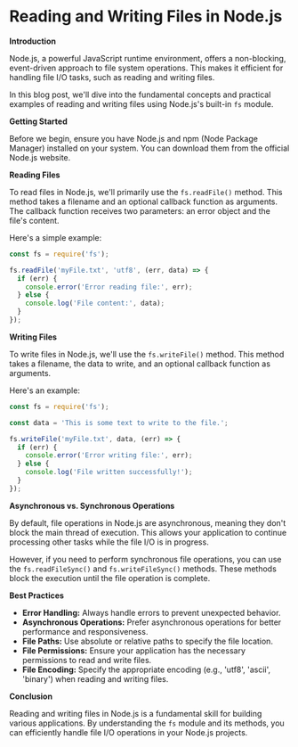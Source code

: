 # **Reading and Writing Files in Node.js**

**Introduction**

Node.js, a powerful JavaScript runtime environment, offers a non-blocking, event-driven approach to file system operations. This makes it efficient for handling file I/O tasks, such as reading and writing files. 

In this blog post, we'll dive into the fundamental concepts and practical examples of reading and writing files using Node.js's built-in `fs` module.

**Getting Started**

Before we begin, ensure you have Node.js and npm (Node Package Manager) installed on your system. You can download them from the official Node.js website. 

**Reading Files**

To read files in Node.js, we'll primarily use the `fs.readFile()` method. This method takes a filename and an optional callback function as arguments. The callback function receives two parameters: an error object and the file's content.

Here's a simple example:

```javascript
const fs = require('fs');

fs.readFile('myFile.txt', 'utf8', (err, data) => {
  if (err) {
    console.error('Error reading file:', err);
  } else {
    console.log('File content:', data);
  }
});
```

**Writing Files**

To write files in Node.js, we'll use the `fs.writeFile()` method. This method takes a filename, the data to write, and an optional callback function as arguments.

Here's an example:

```javascript
const fs = require('fs');

const data = 'This is some text to write to the file.';

fs.writeFile('myFile.txt', data, (err) => {
  if (err) {
    console.error('Error writing file:', err);
  } else {
    console.log('File written successfully!');
  }
});
```

**Asynchronous vs. Synchronous Operations**

By default, file operations in Node.js are asynchronous, meaning they don't block the main thread of execution. This allows your application to continue processing other tasks while the file I/O is in progress.

However, if you need to perform synchronous file operations, you can use the `fs.readFileSync()` and `fs.writeFileSync()` methods. These methods block the execution until the file operation is complete.

**Best Practices**

- **Error Handling:** Always handle errors to prevent unexpected behavior.
- **Asynchronous Operations:** Prefer asynchronous operations for better performance and responsiveness.
- **File Paths:** Use absolute or relative paths to specify the file location.
- **File Permissions:** Ensure your application has the necessary permissions to read and write files.
- **File Encoding:** Specify the appropriate encoding (e.g., 'utf8', 'ascii', 'binary') when reading and writing files.

**Conclusion**

Reading and writing files in Node.js is a fundamental skill for building various applications. By understanding the `fs` module and its methods, you can efficiently handle file I/O operations in your Node.js projects.
